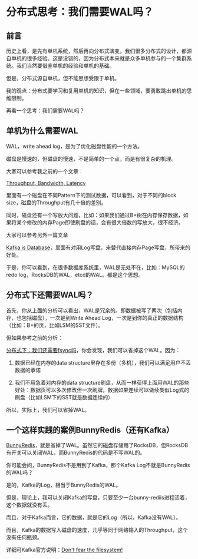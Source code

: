 # 分布式思考：我们需要WAL吗？

## 前言 

历史上看，是先有单机系统，然后再向分布式演变。我们很多分布式的设计，都源自单机的很多经验。这是没错的，因为分布式本来就是众多单机参与的一个集群系统。我们当然要借鉴单机的经验和单机的基础。

但是，分布式源自单机，但不能思想受限于单机。

我的观点：分布式要学习和复用单机的知识，但在一些领域，要勇敢跳出单机的思维限制。

再看一个思考：我们需要WAL吗？

## 单机为什么需要WAL

WAL，write ahead log，是为了优化磁盘性能的一个方法。

磁盘是慢速的，但磁盘的慢速，不是简单的一个点，而是有很复杂的机理。

大家可以参考我之前的一个文章：

[Throughput, Bandwidth, Latency](throughtput-bandwidth-latency.md)

里面有一个磁盘在不同Pattern下的测试数据，可以看到，对于不同的block size，磁盘的Throughput有几十倍的差别。

同时，磁盘还有一个写放大问题，比如：如果我们通过B+树在内存保存数据，如果将某个修改的内存Page即使刷盘的话，会有很大倍数的写放大，很不经济。

大家可以参考另外一篇文章

[Kafka is Database](https://zhuanlan.zhihu.com/p/392645152)，里面有对用Log写盘，来替代直接内存Page写盘，所带来的好处。

于是，你可以看到，在很多数据库系统里，WAL是无处不在，比如：MySQL的redo log，RocksDB的WAL，etcd的WAL。都是这个思想。

## 分布式下还需要WAL吗？

首先，你从上面的分析可以看出，WAL是冗余的。即数据被写了两次（包括内存，也包括磁盘），一次是到Write Ahead Log，一次是到你的真正的数据结构（比如：B+的页，比如LSM的SST文件）。

但如果参考之前的分析：

[分布式下：我们还需要fsync吗](do-we-need-fsync.md)，你会发现，我们可以省掉这个WAL。因为：

1. 数据已经在内存的data structure里存在多份（多机），我们可以满足用户不丢数据的承诺

2. 我们不用急着对内存的data structure刷盘，从而一样获得上面用WAL的那些好处：数据页可以多次修改但一次刷牌，数据如果连续可以做续类似Log式的刷盘（比如LSM下的SST就是数据连续的）

所以，实际上，我们可以省掉WAL。

## 一个这样实践的案例BunnyRedis（还有Kafka）

[BunnyRedis](https://zhuanlan.zhihu.com/p/392646113)，就是省掉了WAL。虽然它的磁盘存储用了RocksDB，但RocksDB有开关可以关闭WAL，而BunnyRedis的代码是不写WAL的。

你可能会问，BunnyRedis不是用到了Kafka，那个Kafka Log不就是BunnyRedis的WAL吗？

是的，Kafka的Log，相当于BunnyRedis的WAL。

但是，理论上，我可以关闭Kafka的写盘，只要至少一台bunny-rediis进程活着，这个数据就没有丢。

而且，对于Kafka而言，它的数据，就是它的Log（所以，Kafka没有WAL）。

而且，Kafka的数据写入磁盘的速度，几乎等同于网络输入的Throughput，这个没有任何瓶颈。

详细可Kafka官方说明：[Don't fear the filesystem!](https://kafka.apache.org/documentation/#design_filesystem)
